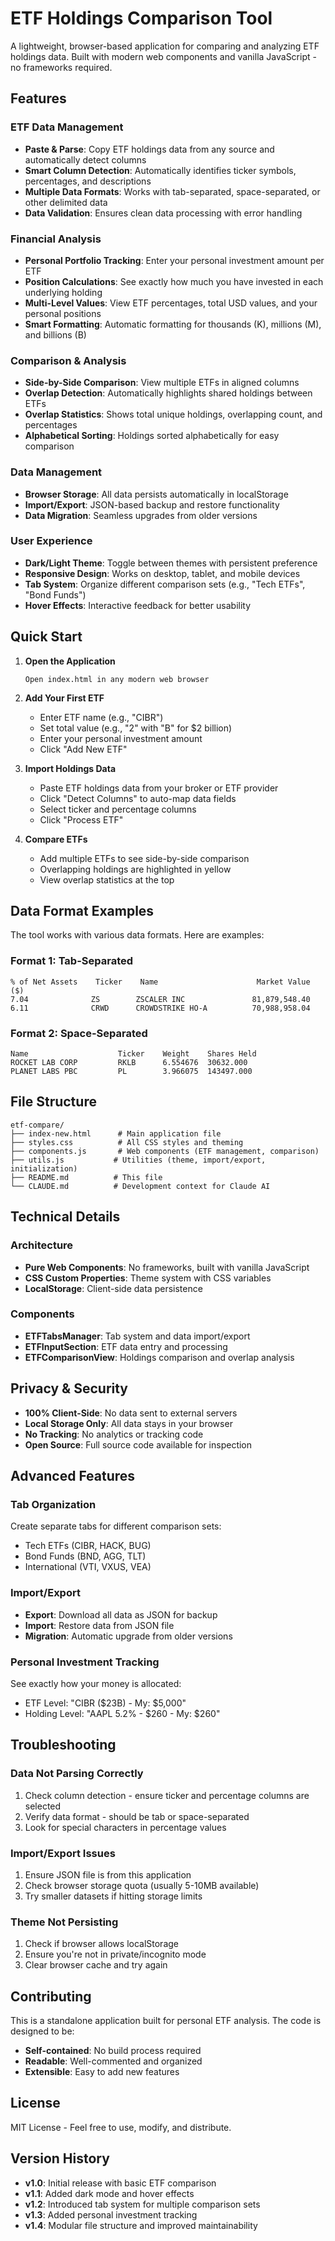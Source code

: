 # ETF Holdings Comparison Tool

A lightweight, browser-based application for comparing and analyzing ETF holdings data. Built with modern web components and vanilla JavaScript - no frameworks required.

## Features

### ETF Data Management
- **Paste & Parse**: Copy ETF holdings data from any source and automatically detect columns
- **Smart Column Detection**: Automatically identifies ticker symbols, percentages, and descriptions
- **Multiple Data Formats**: Works with tab-separated, space-separated, or other delimited data
- **Data Validation**: Ensures clean data processing with error handling

### Financial Analysis
- **Personal Portfolio Tracking**: Enter your personal investment amount per ETF
- **Position Calculations**: See exactly how much you have invested in each underlying holding
- **Multi-Level Values**: View ETF percentages, total USD values, and your personal positions
- **Smart Formatting**: Automatic formatting for thousands (K), millions (M), and billions (B)

### Comparison & Analysis
- **Side-by-Side Comparison**: View multiple ETFs in aligned columns
- **Overlap Detection**: Automatically highlights shared holdings between ETFs
- **Overlap Statistics**: Shows total unique holdings, overlapping count, and percentages
- **Alphabetical Sorting**: Holdings sorted alphabetically for easy comparison

### Data Management
- **Browser Storage**: All data persists automatically in localStorage
- **Import/Export**: JSON-based backup and restore functionality
- **Data Migration**: Seamless upgrades from older versions

### User Experience
- **Dark/Light Theme**: Toggle between themes with persistent preference
- **Responsive Design**: Works on desktop, tablet, and mobile devices
- **Tab System**: Organize different comparison sets (e.g., "Tech ETFs", "Bond Funds")
- **Hover Effects**: Interactive feedback for better usability

## Quick Start

1. **Open the Application**
   ```
   Open index.html in any modern web browser
   ```

2. **Add Your First ETF**
   - Enter ETF name (e.g., "CIBR")
   - Set total value (e.g., "2" with "B" for $2 billion)
   - Enter your personal investment amount
   - Click "Add New ETF"

3. **Import Holdings Data**
   - Paste ETF holdings data from your broker or ETF provider
   - Click "Detect Columns" to auto-map data fields
   - Select ticker and percentage columns
   - Click "Process ETF"

4. **Compare ETFs**
   - Add multiple ETFs to see side-by-side comparison
   - Overlapping holdings are highlighted in yellow
   - View overlap statistics at the top

## Data Format Examples

The tool works with various data formats. Here are examples:

### Format 1: Tab-Separated
```
% of Net Assets    Ticker    Name                      Market Value ($)
7.04              ZS        ZSCALER INC               81,879,548.40
6.11              CRWD      CROWDSTRIKE HO-A          70,988,958.04
```

### Format 2: Space-Separated
```
Name                    Ticker    Weight    Shares Held
ROCKET LAB CORP         RKLB      6.554676  30632.000
PLANET LABS PBC         PL        3.966075  143497.000
```

## File Structure

```
etf-compare/
├── index-new.html      # Main application file
├── styles.css          # All CSS styles and theming
├── components.js       # Web components (ETF management, comparison)
├── utils.js           # Utilities (theme, import/export, initialization)
├── README.md          # This file
└── CLAUDE.md          # Development context for Claude AI
```

## Technical Details

### Architecture
- **Pure Web Components**: No frameworks, built with vanilla JavaScript
- **CSS Custom Properties**: Theme system with CSS variables
- **LocalStorage**: Client-side data persistence

### Components
- **ETFTabsManager**: Tab system and data import/export
- **ETFInputSection**: ETF data entry and processing
- **ETFComparisonView**: Holdings comparison and overlap analysis

## Privacy & Security

- **100% Client-Side**: No data sent to external servers
- **Local Storage Only**: All data stays in your browser
- **No Tracking**: No analytics or tracking code
- **Open Source**: Full source code available for inspection

## Advanced Features

### Tab Organization
Create separate tabs for different comparison sets:
- Tech ETFs (CIBR, HACK, BUG)
- Bond Funds (BND, AGG, TLT)
- International (VTI, VXUS, VEA)

### Import/Export
- **Export**: Download all data as JSON for backup
- **Import**: Restore data from JSON file
- **Migration**: Automatic upgrade from older versions

### Personal Investment Tracking
See exactly how your money is allocated:
- ETF Level: "CIBR ($23B) - My: $5,000"
- Holding Level: "AAPL 5.2% - $260 - My: $260"

## Troubleshooting

### Data Not Parsing Correctly
1. Check column detection - ensure ticker and percentage columns are selected
2. Verify data format - should be tab or space-separated
3. Look for special characters in percentage values

### Import/Export Issues
1. Ensure JSON file is from this application
2. Check browser storage quota (usually 5-10MB available)
3. Try smaller datasets if hitting storage limits

### Theme Not Persisting
1. Check if browser allows localStorage
2. Ensure you're not in private/incognito mode
3. Clear browser cache and try again

## Contributing

This is a standalone application built for personal ETF analysis. The code is designed to be:
- **Self-contained**: No build process required
- **Readable**: Well-commented and organized
- **Extensible**: Easy to add new features

## License

MIT License - Feel free to use, modify, and distribute.

## Version History

- **v1.0**: Initial release with basic ETF comparison
- **v1.1**: Added dark mode and hover effects
- **v1.2**: Introduced tab system for multiple comparison sets
- **v1.3**: Added personal investment tracking
- **v1.4**: Modular file structure and improved maintainability
